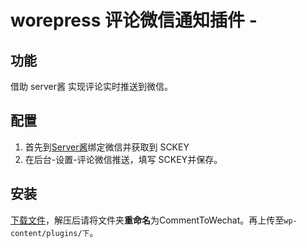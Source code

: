 # worepress 评论微信通知插件 - 

## 功能

借助 server酱 实现评论实时推送到微信。

## 配置

1. 首先到[Server酱](https://sct.ftqq.com/login)绑定微信并获取到 SCKEY
2. 在后台-设置-评论微信推送，填写 SCKEY并保存。

## 安装

[下载文件](https://github.com/lscho/CommentToWechat_for_typecho/archive/master.zip)，解压后请将文件夹**重命名**为CommentToWechat。再上传至`wp-content/plugins/下`。
